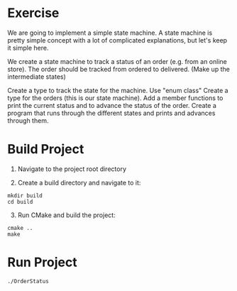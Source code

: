 # Exercise

We are going to implement a simple state machine.  A state machine is pretty simple concept with a lot of complicated explanations, but let's keep it simple here.

We create a state machine to track a status of an order (e.g. from an online store).  The order should be tracked from ordered to delivered. (Make up the intermediate states)

Create a type to track the state for the machine.  Use "enum class"
Create a type for the orders (this is our state machine).  Add a member functions to print the current status and to advance the status of the order.
Create a program that runs through the different states and prints and advances through them.

# Build Project

1. Navigate to the project root directory

2. Create a build directory and navigate to it:

```shell
mkdir build
cd build
```

3. Run CMake and build the project:

```shell
cmake ..
make
```

# Run Project

```shell 
./OrderStatus
```
